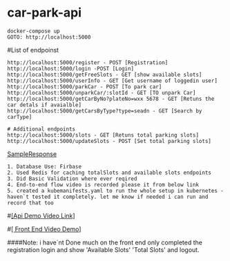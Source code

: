 # car-park-api

```
docker-compose up
GOTO: http://localhost:5000

```

#List of endpoinst

```
http://localhost:5000/register - POST [Registration]
http://localhost:5000/login -POST [Login]
http://localhost:5000/getFreeSlots - GET [show available slots]
http://localhost:5000/userInfo - GET [Get username of loggedin user]
http://localhost:5000/parkCar - POST [To park car]
http://localhost:5000/unparkCar/:slotId - GET [TO unpark Car]
http://localhost:5000/getCarByNo?plateNo=wxx 5678 - GET [Retuns the car detals if avaialble]
http://localhost:5000/getCarsByType?type=seadn - GET [Search by carType]

# Additional endpoints
http://localhost:5000/slots - GET [Retuns total parking slots]
http://localhost:5000/updateSlots - POST [Set total parking slots]
```

[SampleResponse](./EndpoinResponses.md)

```
1. Database Use: Firbase
2. Used Redis for caching totalSlots and available slots endpoints
3. Did Basic Validation where ever reqired
4. End-to-end flow video is recorded please it from below link
5. created a kubemanifests.yaml to run the whole setup in kubernetes - haven`t tested it completely. let me know if needed i can run and record that too
```

#[[Api Demo Video Link]](https://drive.google.com/file/d/1d0b9ACZsKQ8UIqHXITwP_1Ngxdnrl43K/view?usp=sharing)

#[[ Front End Video Demo]](https://drive.google.com/file/d/1oaELRVrBGYC5ad3cIYH2OZOYSrnLy6v5/view?usp=sharing)

####Note: i have`nt Done much on the front end only completed the registration login and show 'Available Slots' 'Total Slots' and logout.
